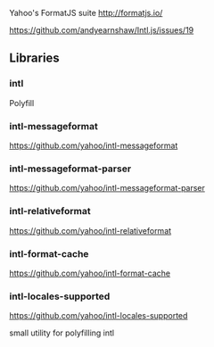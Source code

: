 

Yahoo's FormatJS suite http://formatjs.io/
 
https://github.com/andyearnshaw/Intl.js/issues/19


## Libraries

### intl
Polyfill

### intl-messageformat
https://github.com/yahoo/intl-messageformat

### intl-messageformat-parser
https://github.com/yahoo/intl-messageformat-parser

### intl-relativeformat
https://github.com/yahoo/intl-relativeformat

### intl-format-cache
https://github.com/yahoo/intl-format-cache

### intl-locales-supported
https://github.com/yahoo/intl-locales-supported

small utility for polyfilling intl
